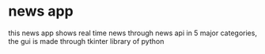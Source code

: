 # news app
 
this news app shows real time news through news api in 5 major categories,
the gui is made through tkinter library of python
